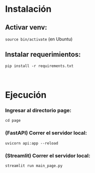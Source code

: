 # Instalación
## Activar venv:
`source bin/activate` (en Ubuntu)

## Instalar requerimientos:
`pip install -r requirements.txt`

<br>

# Ejecución
### Ingresar al directorio page: 
`cd page`

### (FastAPI) Correr el servidor local: 
`uvicorn api:app --reload`

### (Streamlit) Correr el servidor local: 
`streamlit run main_page.py`

